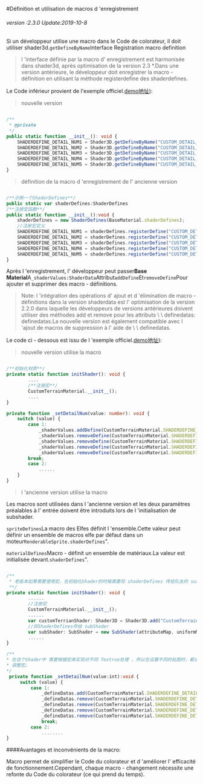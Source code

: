 #Définition et utilisation de macros d 'enregistrement

###### *version :2.3.0   Update:2019-10-8*

Si un développeur utilise une macro dans le Code de colorateur, il doit utiliser shader3d.`getDefineByName`Interface Registration macro definition

> l 'interface définie par la macro d' enregistrement est harmonisée dans shader3d, après optimisation de la version 2.3 *.Dans une version antérieure, le développeur doit enregistrer la macro - définition en utilisant la méthode registerdefine des shaderdefines.

Le Code inférieur provient de l'exemple officiel.[demo地址](http://layaair2.ldc2.layabox.com/demo2/?language=ch&category=3d&group=Shader&name=Shader_Terrain)):

> nouvelle version


```typescript

/**
 * @private
 */
public static function __init__(): void {
    SHADERDEFINE_DETAIL_NUM1 = Shader3D.getDefineByName("CUSTOM_DETAIL_NUM1");
    SHADERDEFINE_DETAIL_NUM2 = Shader3D.getDefineByName("CUSTOM_DETAIL_NUM2");
    SHADERDEFINE_DETAIL_NUM3 = Shader3D.getDefineByName("CUSTOM_DETAIL_NUM3");
    SHADERDEFINE_DETAIL_NUM4 = Shader3D.getDefineByName("CUSTOM_DETAIL_NUM4");
    SHADERDEFINE_DETAIL_NUM5 = Shader3D.getDefineByName("CUSTOM_DETAIL_NUM5");
}
```


> définition de la macro d 'enregistrement de l' ancienne version


```typescript

/**示例一个ShaderDefines**/
public static var shaderDefines:ShaderDefines 
/**注册宏函数**/
public static function __init__():void {
    shaderDefines = new ShaderDefines(BaseMaterial.shaderDefines);
    //注册宏定义
    SHADERDEFINE_DETAIL_NUM1 = shaderDefines.registerDefine("CUSTOM_DETAIL_NUM1");
    SHADERDEFINE_DETAIL_NUM2 = shaderDefines.registerDefine("CUSTOM_DETAIL_NUM2");
    SHADERDEFINE_DETAIL_NUM3 = shaderDefines.registerDefine("CUSTOM_DETAIL_NUM3");
    SHADERDEFINE_DETAIL_NUM4 = shaderDefines.registerDefine("CUSTOM_DETAIL_NUM4");
    SHADERDEFINE_DETAIL_NUM5 = shaderDefines.registerDefine("CUSTOM_DETAIL_NUM5");
}
```


Après l 'enregistrement, l' développeur peut passer**Base Material**A`_shaderValues:ShaderData`Attribut`addDefine`Et`removeDefine`Pour ajouter et supprimer des macro - définitions.

> Note: l 'intégration des opérations d' ajout et d 'élimination de macro - définitions dans la version shaderdata est l' optimisation de la version 2.2.0 dans laquelle les développeurs de versions antérieures doivent utiliser des méthodes add et remove pour les attributs \ \ definedatas: definedatas.La nouvelle version est également compatible avec l 'ajout de macros de suppression à l' aide de \ \ definedatas.

Le code ci - dessous est issu de l 'exemple officiel.[demo地址](http://layaair2.ldc2.layabox.com/demo2/?language=ch&category=3d&group=Shader&name=Shader_Terrain)):

> nouvelle version utilise la macro


```typescript

/**初始化材质**/
private static function initShader(): void {
    	....
        /**注册宏**/
		CustomTerrainMaterial.__init__();
        ....
}

private function _setDetailNum(value: number): void {
    switch (value) {
		case 1:
            _shaderValues.addDefine(CustomTerrainMaterial.SHADERDEFINE_DETAIL_NUM1);
            _shaderValues.removeDefine(CustomTerrainMaterial.SHADERDEFINE_DETAIL_NUM2);
            _shaderValues.removeDefine(CustomTerrainMaterial.SHADERDEFINE_DETAIL_NUM3);
            _shaderValues.removeDefine(CustomTerrainMaterial.SHADERDEFINE_DETAIL_NUM4);
            _shaderValues.removeDefine(CustomTerrainMaterial.SHADERDEFINE_DETAIL_NUM5);
		break;
        case 2:
            ......
    }
}
```


> l 'ancienne version utilise la macro

Les macros sont utilisées dans l 'ancienne version et les deux paramètres préalables à l' entrée doivent être introduits lors de l 'initialisation de subshader.

`spriteDefines`La macro des Elfes définit l 'ensemble.Cette valeur peut définir un ensemble de macros elfe par défaut dans un moteur`RenderableSprite.shaderDefines`".

`materialDefines`Macro - définit un ensemble de matériaux.La valeur est initialisée devant.`shaderDefines`".


```typescript

/**
 * 老版本如果需要使用宏，在初始化Shader的时候需要将 shaderDefines 传给队友的 subShader 
 **/
private static function initShader(): void {
    	......
    	//注册宏
		CustomTerrainMaterial.__init__();
		......
		var customTerrianShader: Shader3D = Shader3D.add("CustomTerrainShader");
		//将ShaderDefines传给 subShader
		var subShader: SubShader = new SubShader(attributeMap, uniformMap, RenderableSprite3D.shaderDefines, CustomTerrainMaterial.shaderDefines);
		......
}

/**
* 在这个Shader中 需要根据宏来实现对不同 Textrue处理 ，所以在设置不同的贴图时，都会调用_setDetailNum来
* 调整宏。
*/
 private function _setDetailNum(value:int):void {
     switch (value) {
         case 1: 
             _defineDatas.add(CustomTerrainMaterial.SHADERDEFINE_DETAIL_NUM1);
             _defineDatas.remove(CustomTerrainMaterial.SHADERDEFINE_DETAIL_NUM2);
             _defineDatas.remove(CustomTerrainMaterial.SHADERDEFINE_DETAIL_NUM3);
             _defineDatas.remove(CustomTerrainMaterial.SHADERDEFINE_DETAIL_NUM4);
             _defineDatas.remove(CustomTerrainMaterial.SHADERDEFINE_DETAIL_NUM5);
             break;
         case 2:
             ........
}
```


####Avantages et inconvénients de la macro:

Macro permet de simplifier le Code du colorateur et d 'améliorer l' efficacité de fonctionnement.Cependant, chaque macro - changement nécessite une refonte du Code du colorateur (ce qui prend du temps).